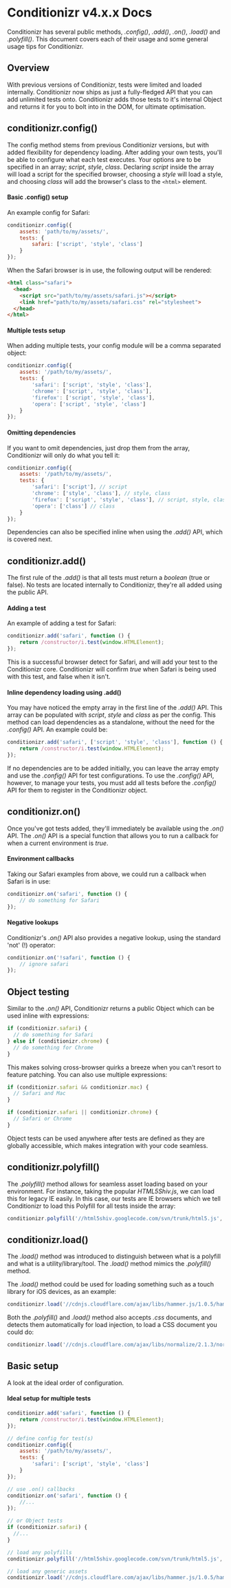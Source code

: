# Conditionizr v4.x.x Docs

Conditionizr has several public methods, _.config()_, _.add()_, _.on()_, _.load()_ and  _.polyfill()_. This document covers each of their usage and some general usage tips for Conditionizr.

## Overview
With previous versions of Conditionizr, tests were limited and loaded internally. Conditionizr now ships as just a fully-fledged API that you can add unlimited tests onto. Conditionizr adds those tests to it's internal Object and returns it for you to bolt into in the DOM, for ultimate optimisation.

## conditionizr.config()
The config method stems from previous Conditionizr versions, but with added flexibility for dependency loading. After adding your own tests, you'll be able to configure what each test executes. Your options are to be specified in an array; _script_, _style_, _class_. Declaring _script_ inside the array will load a script for the specified browser, choosing a _style_ will load a style, and choosing _class_ will add the browser's class to the `<html>` element.

#### Basic .config() setup

An example config for Safari:

````js
conditionizr.config({
    assets: 'path/to/my/assets/',
    tests: {
        safari: ['script', 'style', 'class']
    }
});
````

When the Safari browser is in use, the following output will be rendered:

````html
<html class="safari">
  <head>
    <script src="path/to/my/assets/safari.js"></script>
    <link href="path/to/my/assets/safari.css" rel="stylesheet">
  </head>
</html>
````

#### Multiple tests setup
When adding multiple tests, your config module will be a comma separated object:

````js
conditionizr.config({
    assets: '/path/to/my/assets/',
    tests: {
        'safari': ['script', 'style', 'class'],
        'chrome': ['script', 'style', 'class'],
        'firefox': ['script', 'style', 'class'],
        'opera': ['script', 'style', 'class']
    }
});
````

####  Omitting dependencies
If you want to omit dependencies, just drop them from the array, Conditionizr will only do what you tell it:

````js
conditionizr.config({
    assets: '/path/to/my/assets/',
    tests: {
        'safari': ['script'], // script
        'chrome': ['style', 'class'], // style, class
        'firefox': ['script', 'style', 'class'], // script, style, class
        'opera': ['class'] // class
    }
});
````

Dependencies can also be specified inline when using the _.add()_ API, which is covered next.


## conditionizr.add()
The first rule of the _.add()_ is that all tests must return a _boolean_ (true or false). No tests are located internally to Conditionizr, they're all added using the public API.

#### Adding a test
An example of adding a test for Safari:

````js
conditionizr.add('safari', function () {
    return /constructor/i.test(window.HTMLElement);
});
````

This is a successful browser detect for Safari, and will add your test to the Conditionizr core. Conditionizr will confirm _true_ when Safari is being used with this test, and false when it isn't.

#### Inline dependency loading using .add()
You may have noticed the empty array in the first line of the _.add()_ API. This array can be populated with _script_, _style_ and _class_ as per the config. This method can load dependencies as a standalone, without the need for the _.config()_ API. An example could be:

````js
conditionizr.add('safari', ['script', 'style', 'class'], function () {
    return /constructor/i.test(window.HTMLElement);
});
````

If no dependencies are to be added initially, you can leave the array empty and use the _.config()_ API for test configurations. To use the _.config()_ API, however, to manage your tests, you must add all tests before the _.config()_ API for them to register in the Conditionizr object.

## conditionizr.on()
Once you've got tests added, they'll immediately be available using the _.on()_ API. The _.on()_ API is a special function that allows you to run a callback for when a current environment is _true_. 

#### Environment callbacks
Taking our Safari examples from above, we could run a callback when Safari is in use:

````js
conditionizr.on('safari', function () {
    // do something for Safari
});
````

#### Negative lookups
Conditionizr's _.on()_ API also provides a negative lookup, using the standard 'not' (!) operator:

````js
conditionizr.on('!safari', function () {
    // ignore safari
});
````

## Object testing
Similar to the _.on()_ API, Conditionizr returns a public Object which can be used inline with expressions:

````js
if (conditionizr.safari) {
  // do something for Safari
} else if (conditionizr.chrome) {
  // do something for Chrome
}
````

This makes solving cross-browser quirks a breeze when you can't resort to feature patching. You can also use multiple expressions:

````js
if (conditionizr.safari && conditionizr.mac) {
  // Safari and Mac
}

if (conditionizr.safari || conditionizr.chrome) {
  // Safari or Chrome
}
````

Object tests can be used anywhere after tests are defined as they are globally accessible, which makes integration with your code seamless.

## conditionizr.polyfill()
The _.polyfill()_ method allows for seamless asset loading based on your environment. For instance, taking the popular _HTML5Shiv.js_, we can load this for legacy IE easily. In this case, our tests are IE browsers which we tell Conditionizr to load this Polyfill for all tests inside the array:

````js
conditionizr.polyfill('//html5shiv.googlecode.com/svn/trunk/html5.js', ['ie6', 'ie7', 'ie8']);
````

## conditionizr.load()
The _.load()_ method was introduced to distinguish between what is a polyfill and what is a utility/library/tool. The _.load()_ method mimics the _.polyfill()_ method.

The _.load()_ method could be used for loading something such as a touch library for iOS devices, as an example:

````js
conditionizr.load('//cdnjs.cloudflare.com/ajax/libs/hammer.js/1.0.5/hammer.min.js', ['ios']);
````

Both the _.polyfill()_ and _.load()_ method also accepts _.css_ documents, and detects them automatically for load injection, to load a CSS document you could do:

````js
conditionizr.load('//cdnjs.cloudflare.com/ajax/libs/normalize/2.1.3/normalize.min.css', ['ie6', 'ie7', 'ie8']);
````

## Basic setup
A look at the ideal order of configuration.

#### Ideal setup for multiple tests

````js
conditionizr.add('safari', function () {
    return /constructor/i.test(window.HTMLElement);
});

// define config for test(s)
conditionizr.config({
    assets: '/path/to/my/assets/',
    tests: {
        'safari': ['script', 'style', 'class']
    }
});

// use .on() callbacks
conditionizr.on('safari', function () {
    //...
});

// or Object tests
if (conditionizr.safari) {
  //...
}

// load any polyfills
conditionizr.polyfill('//html5shiv.googlecode.com/svn/trunk/html5.js', ['ie6', 'ie7', 'ie8']);

// load any generic assets
conditionizr.load('//cdnjs.cloudflare.com/ajax/libs/hammer.js/1.0.5/hammer.min.js', ['ios']);
````
